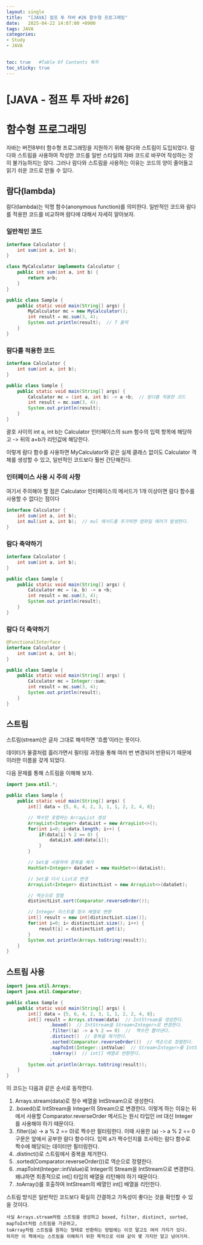 ```yaml
---
layout: single
title:  "[JAVA] 점프 투 자바 #26 함수형 프로그래밍"
date:   2025-04-22 14:07:00 +0900
tags: JAVA
categories: 
- Study
- JAVA

  
toc: true   #Table Of Contents 목차
toc_sticky: true
---
```


# [JAVA - 점프 투 자바 #26] 

# 함수형 프로그래밍

자바는 버전8부터 함수형 프로그래밍을 지원하기 위해 람다와 스트림이 도입되었다.
람다와 스트림을 사용하여 작성한 코드를 일반 스타일의 자바 코드로 바꾸어 작성하는 것이 불가능하지는 않다.
그러나 람다와 스트림을 사용하는 이유는 코드의 양이 줄어들고 읽기 쉬운 코드로 만들 수 있다.

## 람다(lambda)
람다(lambda)는 익명 함수(anonymous function)를 의미한다. 
일반적인 코드와 람다를 적용한 코드를 비교하며 람다에 대해서 자세히 알아보자.

### 일반적인 코드
```java
interface Calculator {
    int sum(int a, int b);
}

class MyCalculator implements Calculator {
    public int sum(int a, int b) {
        return a+b;
    }
}

public class Sample {
    public static void main(String[] args) {
        MyCalculator mc = new MyCalculator();
        int result = mc.sum(3, 4);
        System.out.println(result);  // 7 출력
    }
}
```

### 람다를 적용한 코드
```java
interface Calculator {
    int sum(int a, int b);
}

public class Sample {
    public static void main(String[] args) {
        Calculator mc = (int a, int b) -> a +b;  // 람다를 적용한 코드
        int result = mc.sum(3, 4);
        System.out.println(result);
    }
}
```

괄호 사이의 int a, int b는 Calculator 인터페이스의 sum 함수의 입력 항목에 해당하고 -> 뒤의 a+b가 리턴값에 해당한다. 

이렇게 람다 함수를 사용하면 MyCalculator와 같은 실제 클래스 없이도 Calculator 객체를 생성할 수 있고, 일반적인 코드보다 훨씬 간단해진다.

### 인터페이스 사용 시 주의 사항

여기서 주의해야 할 점은 Calculator 인터페이스의 메서드가 1개 이상이면 람다 함수를 사용할 수 없다는 점이다

```java
interface Calculator {
    int sum(int a, int b);
    int mul(int a, int b);  // mul 메서드를 추가하면 컴파일 에러가 발생한다.
}
```

### 람다 축약하기
```java
interface Calculator {
    int sum(int a, int b);
}

public class Sample {
    public static void main(String[] args) {
        Calculator mc = (a, b) -> a +b;
        int result = mc.sum(3, 4);
        System.out.println(result);
    }
}
```

### 람다 더 축약하기
```java
@FunctionalInterface
interface Calculator {
    int sum(int a, int b);
}

public class Sample {
    public static void main(String[] args) {
        Calculator mc = Integer::sum;
        int result = mc.sum(3, 4);
        System.out.println(result);
    }
}
```

## 스트림

스트림(stream)은 글자 그대로 해석하면 ‘흐름’이라는 뜻이다.

데이터가 물결처럼 흘러가면서 필터링 과정을 통해 여러 번 변경되어 반환되기 때문에 이러한 이름을 갖게 되었다. 

다음 문제를 통해 스트림을 이해해 보자.
```java
import java.util.*;

public class Sample {
    public static void main(String[] args) {
        int[] data = {5, 6, 4, 2, 3, 1, 1, 2, 2, 4, 8};

        // 짝수만 포함하는 ArrayList 생성
        ArrayList<Integer> dataList = new ArrayList<>();
        for(int i=0; i<data.length; i++) {
            if(data[i] % 2 == 0) {
                dataList.add(data[i]);
            }
        }

        // Set을 사용하여 중복을 제거
        HashSet<Integer> dataSet = new HashSet<>(dataList);

        // Set을 다시 List로 변경
        ArrayList<Integer> distinctList = new ArrayList<>(dataSet);

        // 역순으로 정렬
        distinctList.sort(Comparator.reverseOrder());

        // Integer 리스트를 정수 배열로 변환
        int[] result = new int[distinctList.size()];
        for(int i=0; i< distinctList.size(); i++) {
            result[i] = distinctList.get(i);
        }
        System.out.println(Arrays.toString(result));
    }
}
```

## 스트림 사용
```java
import java.util.Arrays;
import java.util.Comparator;

public class Sample {
    public static void main(String[] args) {
        int[] data = {5, 6, 4, 2, 3, 1, 1, 2, 2, 4, 8};
        int[] result = Arrays.stream(data)  // IntStream을 생성한다.
                .boxed()  // IntStream을 Stream<Integer>로 변경한다.
                .filter((a) -> a % 2 == 0)  //  짝수만 뽑아낸다.
                .distinct()  // 중복을 제거한다.
                .sorted(Comparator.reverseOrder())  // 역순으로 정렬한다.
                .mapToInt(Integer::intValue)  // Stream<Integer>를 IntStream으로 변경한다.
                .toArray()  // int[] 배열로 반환한다.
                ;
        System.out.println(Arrays.toString(result));
    }
}
```
이 코드는 다음과 같은 순서로 동작한다.

1. Arrays.stream(data)로 정수 배열을 IntStream으로 생성한다.
2. .boxed()로 IntStream을 Integer의 Stream으로 변경한다. 이렇게 하는 이유는 뒤에서 사용할 Comparator.reverseOrder 메서드는 원시 타입인 int 대신 Integer를 사용해야 하기 때문이다.
3. .filter((a) -> a % 2 == 0)로 짝수만 필터링한다. 이때 사용한 (a) -> a % 2 == 0 구문은 앞에서 공부한 람다 함수이다. 입력 a가 짝수인지를 조사하는 람다 함수로 짝수에 해당되는 데이터만 필터링한다.
4. .distinct()로 스트림에서 중복을 제거한다.
5. .sorted(Comparator.reverseOrder())로 역순으로 정렬한다.
6. .mapToInt(Integer::intValue)로 Integer의 Stream을 IntStream으로 변경한다. 왜냐하면 최종적으로 int[] 타입의 배열을 리턴해야 하기 때문이다.
7. .toArray()를 호출하여 IntStream의 배열인 int[] 배열을 리턴한다.

스트림 방식은 일반적인 코드보다 확실히 간결하고 가독성이 좋다는 것을 확인할 수 있을 것이다.
```
사실 Arrays.stream처럼 스트림을 생성하고 boxed, filter, distinct, sorted, mapToInt처럼 스트림을 가공하고, 
toArray처럼 스트림을 원하는 형태로 반환하는 방법에는 이것 말고도 여러 가지가 있다.
하지만 이 책에서는 스트림을 이해하기 위한 목적으로 이와 같이 몇 가지만 알고 넘어가자.
```